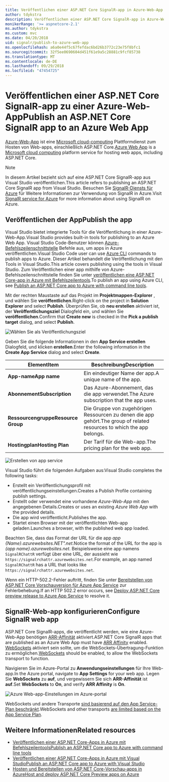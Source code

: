 ```yaml
---
title: Veröffentlichen einer ASP.NET Core SignalR-app in Azure-Web-App
author: tdykstra
description: Veröffentlichen einer ASP.NET Core SignalR-app in Azure-Web-App
monikerRange: '>= aspnetcore-2.1'
ms.author: tdykstra
ms.custom: mvc
ms.date: 04/20/2018
uid: signalr/publish-to-azure-web-app
ms.openlocfilehash: a6a0e44f5c67fefdac6bd26b3772c23e75f8bfc1
ms.sourcegitcommit: 32f5ee0690604d451f61e9a5c28881c9fcf85738
ms.translationtype: MT
ms.contentlocale: de-DE
ms.lasthandoff: 09/29/2018
ms.locfileid: "47454725"
---
```

# <a name="publish-an-aspnet-core-signalr-app-to-an-azure-web-app"></a><span data-ttu-id="7ac8c-103">Veröffentlichen einer ASP.NET Core SignalR-app zu einer Azure-Web-App</span><span class="sxs-lookup"><span data-stu-id="7ac8c-103">Publish an ASP.NET Core SignalR app to an Azure Web App</span></span>

<span data-ttu-id="7ac8c-104">[Azure-Web-App](/azure/app-service/app-service-web-overview) ist eine [Microsoft cloud-computing](https://azure.microsoft.com/) Plattformdienst zum Hosten von Web-apps, einschließlich ASP.NET Core.</span><span class="sxs-lookup"><span data-stu-id="7ac8c-104">[Azure Web App](/azure/app-service/app-service-web-overview) is a [Microsoft cloud computing](https://azure.microsoft.com/) platform service for hosting web apps, including ASP.NET Core.</span></span>

> [!NOTE]
> <span data-ttu-id="7ac8c-105">In diesem Artikel bezieht sich auf eine ASP.NET Core SignalR-app aus Visual Studio veröffentlichen.</span><span class="sxs-lookup"><span data-stu-id="7ac8c-105">This article refers to publishing an ASP.NET Core SignalR app from Visual Studio.</span></span> <span data-ttu-id="7ac8c-106">Besuchen Sie [SignalR-Diensts für Azure](https://azure.microsoft.com/en-gb/services/signalr-service?) für Weitere Informationen zur Verwendung von SignalR in Azure.</span><span class="sxs-lookup"><span data-stu-id="7ac8c-106">Visit [SignalR service for Azure](https://azure.microsoft.com/en-gb/services/signalr-service?) for more information about using SignalR on Azure.</span></span>

## <a name="publish-the-app"></a><span data-ttu-id="7ac8c-107">Veröffentlichen der App</span><span class="sxs-lookup"><span data-stu-id="7ac8c-107">Publish the app</span></span>

<span data-ttu-id="7ac8c-108">Visual Studio bietet integrierte Tools für die Veröffentlichung in einer Azure-Web-App.</span><span class="sxs-lookup"><span data-stu-id="7ac8c-108">Visual Studio provides built-in tools for publishing to an Azure Web App.</span></span> <span data-ttu-id="7ac8c-109">Visual Studio Code-Benutzer können [Azure-Befehlszeilenschnittstelle](/cli/azure) Befehle aus, um apps in Azure veröffentlichen.</span><span class="sxs-lookup"><span data-stu-id="7ac8c-109">Visual Studio Code user can use [Azure CLI](/cli/azure) commands to publish apps to Azure.</span></span> <span data-ttu-id="7ac8c-110">Dieser Artikel behandelt die Veröffentlichung mit den Tools in Visual Studio.</span><span class="sxs-lookup"><span data-stu-id="7ac8c-110">This article covers publishing using the tools in Visual Studio.</span></span> <span data-ttu-id="7ac8c-111">Zum Veröffentlichen einer app mithilfe von Azure-Befehlszeilenschnittstelle finden Sie unter [veröffentlichen eine ASP.NET Core-app in Azure mit Befehlszeilentools](/azure/app-service/app-service-web-get-started-dotnet).</span><span class="sxs-lookup"><span data-stu-id="7ac8c-111">To publish an app using Azure CLI, see [Publish an ASP.NET Core app to Azure with command line tools](/azure/app-service/app-service-web-get-started-dotnet).</span></span>

<span data-ttu-id="7ac8c-112">Mit der rechten Maustaste auf das Projekt im **Projektmappen-Explorer** , und wählen Sie **veröffentlichen**.</span><span class="sxs-lookup"><span data-stu-id="7ac8c-112">Right-click on the project in **Solution Explorer** and select **Publish**.</span></span> <span data-ttu-id="7ac8c-113">Überprüfen Sie, ob **neu erstellen** aktiviert ist, der **Veröffentlichungsziel** Dialogfeld ein, und wählen Sie **veröffentlichen**.</span><span class="sxs-lookup"><span data-stu-id="7ac8c-113">Confirm that **Create new** is checked in the **Pick a publish target** dialog, and select **Publish**.</span></span>

![Wählen Sie als Veröffentlichungsziel](publish-to-azure-web-app/_static/pick-publish-target-dialog.png)

<span data-ttu-id="7ac8c-115">Geben Sie die folgende Informationen in den **App Service erstellen** Dialogfeld, und klicken **erstellen**.</span><span class="sxs-lookup"><span data-stu-id="7ac8c-115">Enter the following information in the **Create App Service** dialog and select **Create**.</span></span>

| <span data-ttu-id="7ac8c-116">Element</span><span class="sxs-lookup"><span data-stu-id="7ac8c-116">Item</span></span> | <span data-ttu-id="7ac8c-117">Beschreibung</span><span class="sxs-lookup"><span data-stu-id="7ac8c-117">Description</span></span> |
| ---- | ----------- |
| <span data-ttu-id="7ac8c-118">**App-name**</span><span class="sxs-lookup"><span data-stu-id="7ac8c-118">**App name**</span></span> | <span data-ttu-id="7ac8c-119">Ein eindeutiger Name der app.</span><span class="sxs-lookup"><span data-stu-id="7ac8c-119">A unique name of the app.</span></span> |
| <span data-ttu-id="7ac8c-120">**Abonnement**</span><span class="sxs-lookup"><span data-stu-id="7ac8c-120">**Subscription**</span></span> | <span data-ttu-id="7ac8c-121">Das Azure-Abonnement, das die app verwendet.</span><span class="sxs-lookup"><span data-stu-id="7ac8c-121">The Azure subscription that the app uses.</span></span> |
| <span data-ttu-id="7ac8c-122">**Ressourcengruppe**</span><span class="sxs-lookup"><span data-stu-id="7ac8c-122">**Resource Group**</span></span> | <span data-ttu-id="7ac8c-123">Die Gruppe von zugehörigen Ressourcen zu denen die app gehört.</span><span class="sxs-lookup"><span data-stu-id="7ac8c-123">The group of related resources to which the app belongs.</span></span>  |
| <span data-ttu-id="7ac8c-124">**Hostingplan**</span><span class="sxs-lookup"><span data-stu-id="7ac8c-124">**Hosting Plan**</span></span> | <span data-ttu-id="7ac8c-125">Der Tarif für die Web-app.</span><span class="sxs-lookup"><span data-stu-id="7ac8c-125">The pricing plan for the web app.</span></span> |

![Erstellen von app service](publish-to-azure-web-app/_static/create-app-service-dialog.png)

<span data-ttu-id="7ac8c-127">Visual Studio führt die folgenden Aufgaben aus:</span><span class="sxs-lookup"><span data-stu-id="7ac8c-127">Visual Studio completes the following tasks:</span></span>

* <span data-ttu-id="7ac8c-128">Erstellt ein Veröffentlichungsprofil mit veröffentlichungseinstellungen.</span><span class="sxs-lookup"><span data-stu-id="7ac8c-128">Creates a Publish Profile containing publish settings.</span></span>
* <span data-ttu-id="7ac8c-129">Erstellt oder verwendet eine vorhandene *Azure-Web-App* mit den angegebenen Details.</span><span class="sxs-lookup"><span data-stu-id="7ac8c-129">Creates or uses an existing *Azure Web App* with the provided details.</span></span>
* <span data-ttu-id="7ac8c-130">Die app wird veröffentlicht.</span><span class="sxs-lookup"><span data-stu-id="7ac8c-130">Publishes the app.</span></span>
* <span data-ttu-id="7ac8c-131">Startet einen Browser mit der veröffentlichten Web-app geladen.</span><span class="sxs-lookup"><span data-stu-id="7ac8c-131">Launches a browser, with the published web app loaded.</span></span>

<span data-ttu-id="7ac8c-132">Beachten Sie, dass das Format der URL für die app *app {Name}.azurewebsites.NET".net*.</span><span class="sxs-lookup"><span data-stu-id="7ac8c-132">Notice the format of the URL for the app is *{app name}.azurewebsites.net*.</span></span> <span data-ttu-id="7ac8c-133">Beispielsweise eine app namens `SignalRChattR` verfügt über eine URL, der aussieht wie `https://signalrchattr.azurewebsites.net`.</span><span class="sxs-lookup"><span data-stu-id="7ac8c-133">For example, an app named `SignalRChattR` has a URL that looks like `https://signalrchattr.azurewebsites.net`.</span></span>

<span data-ttu-id="7ac8c-134">Wenn ein HTTP-502.2-Fehler auftritt, finden Sie unter [Bereitstellen von ASP.NET Core Vorschauversion für Azure App Service](xref:host-and-deploy/azure-apps/index) zur Fehlerbehebung.</span><span class="sxs-lookup"><span data-stu-id="7ac8c-134">If an HTTP 502.2 error occurs, see [Deploy ASP.NET Core preview release to Azure App Service](xref:host-and-deploy/azure-apps/index) to resolve it.</span></span>

## <a name="configure-signalr-web-app"></a><span data-ttu-id="7ac8c-135">SignalR-Web-app konfigurieren</span><span class="sxs-lookup"><span data-stu-id="7ac8c-135">Configure SignalR web app</span></span>

<span data-ttu-id="7ac8c-136">ASP.NET Core SignalR-apps, die veröffentlicht werden, wie eine Azure-Web-App benötigen [ARR-Affinität](https://en.wikipedia.org/wiki/Application_Request_Routing) aktiviert.</span><span class="sxs-lookup"><span data-stu-id="7ac8c-136">ASP.NET Core SignalR apps that are published as an Azure Web App must have [ARR Affinity](https://en.wikipedia.org/wiki/Application_Request_Routing) enabled.</span></span> <span data-ttu-id="7ac8c-137">[WebSockets](xref:fundamentals/websockets) aktiviert sein sollte, um die WebSockets-Übertragung-Funktion zu ermöglichen.</span><span class="sxs-lookup"><span data-stu-id="7ac8c-137">[WebSockets](xref:fundamentals/websockets) should be enabled, to allow the WebSockets transport to function.</span></span>

<span data-ttu-id="7ac8c-138">Navigieren Sie im Azure-Portal zu **Anwendungseinstellungen** für Ihre Web-app.</span><span class="sxs-lookup"><span data-stu-id="7ac8c-138">In the Azure portal, navigate to **App Settings** for your web app.</span></span> <span data-ttu-id="7ac8c-139">Legen Sie **WebSockets** zu **auf**, und vergewissern Sie sich **ARR-Affinität** ist **auf**.</span><span class="sxs-lookup"><span data-stu-id="7ac8c-139">Set **WebSockets** to **On**, and verify **ARR Affinity** is **On**.</span></span>

![Azure Web-app-Einstellungen im Azure-portal](publish-to-azure-web-app/_static/azure-web-app-settings.png)

 <span data-ttu-id="7ac8c-141">WebSockets und andere Transporte [sind basierend auf den App Service-Plan beschränkt](/azure/azure-subscription-service-limits#app-service-limits).</span><span class="sxs-lookup"><span data-stu-id="7ac8c-141">WebSockets and other transports [are limited based on the App Service Plan](/azure/azure-subscription-service-limits#app-service-limits).</span></span>

## <a name="related-resources"></a><span data-ttu-id="7ac8c-142">Weitere Informationen</span><span class="sxs-lookup"><span data-stu-id="7ac8c-142">Related resources</span></span>

* [<span data-ttu-id="7ac8c-143">Veröffentlichen einer ASP.NET Core-Apps in Azure mit Befehlszeilentools</span><span class="sxs-lookup"><span data-stu-id="7ac8c-143">Publish an ASP.NET Core app to Azure with command line tools</span></span>](/azure/app-service/app-service-web-get-started-dotnet)
* [<span data-ttu-id="7ac8c-144">Veröffentlichen einer ASP.NET Core-Apps in Azure mit Visual Studio</span><span class="sxs-lookup"><span data-stu-id="7ac8c-144">Publish an ASP.NET Core app to Azure with Visual Studio</span></span>](xref:tutorials/publish-to-azure-webapp-using-vs)
* [<span data-ttu-id="7ac8c-145">Hosten und Bereitstellen von ASP.NET Core-Vorschau-apps in Azure</span><span class="sxs-lookup"><span data-stu-id="7ac8c-145">Host and deploy ASP.NET Core Preview apps on Azure</span></span>](xref:host-and-deploy/azure-apps/index#deploy-aspnet-core-preview-release-to-azure-app-service)
